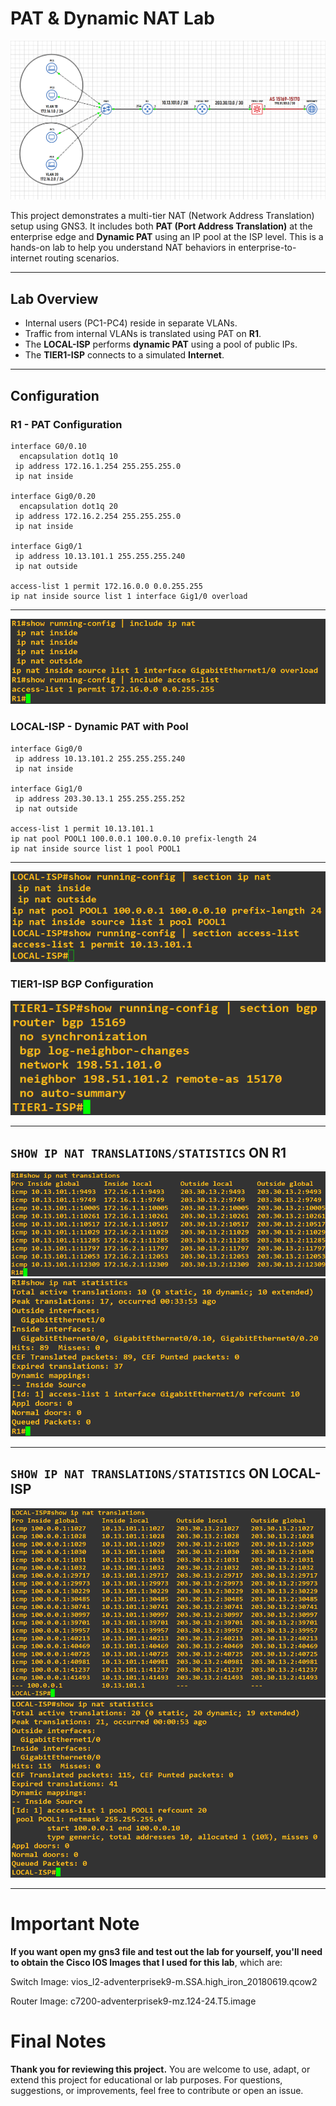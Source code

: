 # PAT & Dynamic NAT Lab

![Lab Topology](./Images/!PAT-DNAT_Topology.png)

This project demonstrates a multi-tier NAT (Network Address Translation) setup using GNS3. It includes both **PAT (Port Address Translation)** at the enterprise edge and **Dynamic PAT** using an IP pool at the ISP level. This is a hands-on lab to help you understand NAT behaviors in enterprise-to-internet routing scenarios.

---

## Lab Overview

- Internal users (PC1-PC4) reside in separate VLANs.
- Traffic from internal VLANs is translated using PAT on **R1**.
- The **LOCAL-ISP** performs **dynamic PAT** using a pool of public IPs.
- The **TIER1-ISP** connects to a simulated **Internet**.

---


## Configuration

### R1 - PAT Configuration

```
interface G0/0.10
  encapsulation dot1q 10
 ip address 172.16.1.254 255.255.255.0
 ip nat inside

interface Gig0/0.20
  encapsulation dot1q 20
 ip address 172.16.2.254 255.255.255.0
 ip nat inside

interface Gig0/1
 ip address 10.13.101.1 255.255.255.240
 ip nat outside

access-list 1 permit 172.16.0.0 0.0.255.255
ip nat inside source list 1 interface Gig1/0 overload
```

---

![nat and acl commands](./Images/R1_nat_and_acl_commands.png)

### LOCAL-ISP - Dynamic PAT with Pool
```
interface Gig0/0
 ip address 10.13.101.2 255.255.255.240
 ip nat inside

interface Gig1/0
 ip address 203.30.13.1 255.255.255.252
 ip nat outside

access-list 1 permit 10.13.101.1
ip nat pool POOL1 100.0.0.1 100.0.0.10 prefix-length 24
ip nat inside source list 1 pool POOL1
```

---

![nat and acl commands](./Images/LOCAL-ISP_nat_and_acl_commands.png)

### TIER1-ISP BGP Configuration

![BGP Configuration](./Images/TIER1-ISP_bgp_commands.png)

---

## `SHOW IP NAT TRANSLATIONS/STATISTICS` ON **R1**

![R1 show ip nat translation](./Images/R1_show_ip_nat_translations.png)
![R1 show ip nat statistics](./Images/R1_show_ip_nat_statistics.png)

---

## `SHOW IP NAT TRANSLATIONS/STATISTICS` ON **LOCAL-ISP**

![LOCAL-ISP show ip nat translation](./Images/LOCAL-ISP_show_ip_nat_translations.png)
![LOCAL-ISP show ip nat statistics](./Images/LOCAL-ISP_show_ip_nat_statistics.png)


---

# ****Important Note****
****If you want open my gns3 file and test out the lab for yourself, you'll need to obtain the Cisco IOS Images that I used for this lab****, which are:

Switch Image: vios_l2-adventerprisek9-m.SSA.high_iron_20180619.qcow2

Router Image: c7200-adventerprisek9-mz.124-24.T5.image

# Final Notes

**Thank you for reviewing this project.**
You are welcome to use, adapt, or extend this project for educational or lab purposes.
For questions, suggestions, or improvements, feel free to contribute or open an issue.


